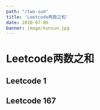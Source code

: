```yaml
---
path: "/two-sum"
title: 'Leetcode两数之和'
date: 2020-07-06
banner: image/kunsun.jpg
---
```


# Leetcode两数之和

## Leetcode 1 

## Leetcode 167

## 